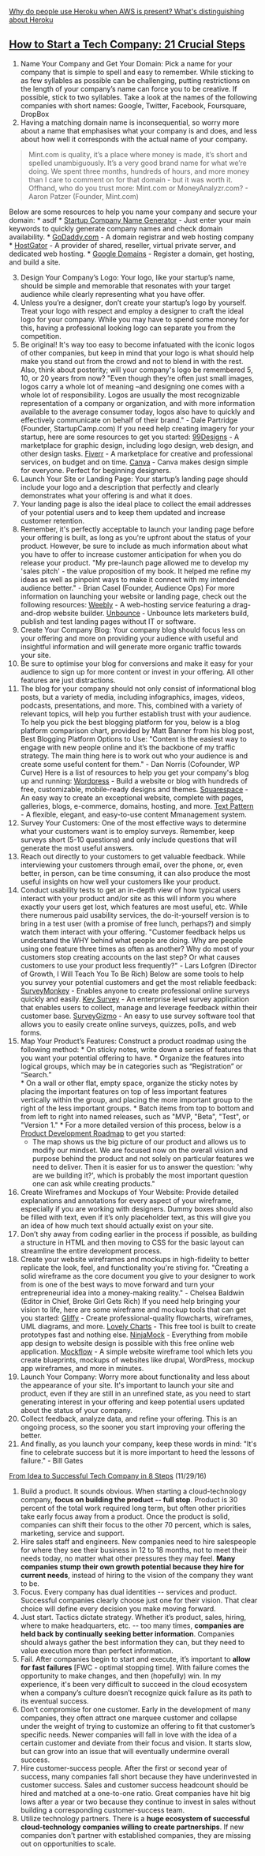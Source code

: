 [Why do people use Heroku when AWS is present? What's distinguishing about Heroku](http://stackoverflow.com/questions/9802259/why-do-people-use-heroku-when-aws-is-present-whats-distinguishing-about-heroku)

## [How to Start a Tech Company: 21 Crucial Steps](https://fi.co/posts/18421)
  1. Name Your Company and Get Your Domain: Pick a name for your company that is simple to spell and easy to remember. While sticking to as few syllables as possible can be challenging, putting restrictions on the length of your company’s name can force you to be creative. If possible, stick to two syllables. Take a look at the names of the following companies with short names: Google, Twitter, Facebook, Foursquare, DropBox
  2. Having a matching domain name is inconsequential, so worry more about a name that emphasises what your company is and does, and less about how well it corresponds with the actual name of your company.

  > Mint.com is quality, it’s a place where money is made, it’s short and spelled unambiguously. It’s a very good brand name for what we’re doing. We spent three months, hundreds of hours, and more money than I care to comment on for that domain - but it was worth it. Offhand, who do you trust more: Mint.com or MoneyAnalyzr.com? - Aaron Patzer (Founder, Mint.com)

  Below are some resources to help you name your company and secure your domain:
    * asdf
    * [Startup Company Name Generator](http://www.namemesh.com/company-name-generator) - Just enter your main keywords to quickly generate company names and check domain availability.
    * [GoDaddy.com](https://www.godaddy.com/) - A domain registrar and web hosting company
    * [HostGator](https://register.hostgator.com/) - A provider of shared, reseller, virtual private server, and dedicated web hosting.
    * [Google Domains](https://domains.google.com/about/) - Register a domain, get hosting, and build a site.

  3. Design Your Company’s Logo: Your logo, like your startup’s name, should be simple and memorable that resonates with your target audience while clearly representing what you have offer.
  4. Unless you’re a designer, don’t create your startup’s logo by yourself. Treat your logo with respect and employ a designer to craft the ideal logo for your company. While you may have to spend some money for this, having a professional looking logo can separate you from the competition.
  5. Be original! It's way too easy to become infatuated with the iconic logos of other companies, but keep in mind that your logo is what should help make you stand out from the crowd and not to blend in with the rest. Also, think about posterity; will your company's logo be remembered 5, 10, or 20 years from now?
    "Even though they’re often just small images, logos carry a whole lot of meaning –and designing one comes with a whole lot of responsibility. Logos are usually the most recognizable representation of a company or organization, and with more information available to the average consumer today, logos also have to quickly and effectively communicate on behalf of their brand." - Dale Partridge (Founder, StartupCamp.com)
  If you need help creating imagery for your startup, here are some resources to get you started:
    [99Designs](http://99designs.com/) - A marketplace for graphic design, including logo design, web design, and other design tasks.
    [Fiverr](https://www.fiverr.com/) - A marketplace for creative and professional services, on budget and on time.
    [Canva](https://www.canva.com/) - Canva makes design simple for everyone. Perfect for beginning designers.
  6. Launch Your Site or Landing Page: Your startup’s landing page should include your logo and a description that perfectly and clearly demonstrates what your offering is and what it does.
  7. Your landing page is also the ideal place to collect the email addresses of your potential users and to keep them updated and increase customer retention.
  8. Remember, it's perfectly acceptable to launch your landing page before your offering is built, as long as you're upfront about the status of your product. However, be sure to include as much information about what you have to offer to increase customer anticipation for when you do release your product.
    "My pre-launch page allowed me to develop my 'sales pitch' - the value proposition of my book. It helped me refine my ideas as well as pinpoint ways to make it connect with my intended audience better." - Brian Casel (Founder, Audience Ops)
  For more information on launching your website or landing page, check out the following resources:
    [Weebly](http://www.weebly.com/) - A web-hosting service featuring a drag-and-drop website builder.
    [Unbounce](http://unbounce.com/) - Unbounce lets marketers build, publish and test landing pages without IT or software.
  9. Create Your Company Blog: Your company blog should focus less on your offering and more on providing your audience with useful and insightful information and will generate more organic traffic towards your site.
  10. Be sure to optimise your blog for conversions and make it easy for your audience to sign up for more content or invest in your offering. All other features are just distractions.
  11. The blog for your company should not only consist of informational blog posts, but a variety of media, including infographics, images, videos, podcasts, presentations, and more. This, combined with a variety of relevant topics, will help you further establish trust with your audience.
  To help you pick the best blogging platform for you, below is a blog platform comparison chart, provided by Matt Banner from his blog post, Best Blogging Platform Options to Use:
    "Content is the easiest way to engage with new people online and it’s the backbone of my traffic strategy. The main thing here is to work out who your audience is and create some useful content for them." - Dan Norris (Cofounder, WP Curve)
  Here is a list of resources to help you get your company's blog up and running:
    [Wordpress](https://wordpress.com/) - Build a website or blog with hundreds of free, customizable, mobile-ready designs and themes.
    [Squarespace](http://squarespace.com/) - An easy way to create an exceptional website, complete with pages, galleries, blogs, e-commerce, domains, hosting, and more.
    [Text Pattern](http://www.textpattern.com/) - A flexible, elegant, and easy-to-use content Mmanagement system.
  12. Survey Your Customers: One of the most effective ways to determine what your customers want is to employ surveys. Remember, keep surveys short (5-10 questions) and only include questions that will generate the most useful answers. 
  13. Reach out directly to your customers to get valuable feedback. While interviewing your customers through email, over the phone, or, even better, in person, can be time consuming, it can also produce the most useful insights on how well your customers like your product.
  14. Conduct usability tests to get an in-depth view of how typical users interact with your product and/or site as this will inform you where exactly your users get lost, which features are most useful, etc. While there numerous paid usability services, the do-it-yourself version is to bring in a test user (with a promise of free lunch, perhaps?) and simply watch them interact with your offering.
    "Customer feedback helps us understand the WHY behind what people are doing. Why are people using one feature three times as often as another? Why do most of your customers stop creating accounts on the last step? Or what causes customers to use your product less frequently?" - Lars Lofgren (Director of Growth, I Will Teach You To Be Rich)
  Below are some tools to help you survey your potential customers and get the most reliable feedback:
    [SurveyMonkey](https://www.surveymonkey.com/) - Enables anyone to create professional online surveys quickly and easily.
    [Key Survey](https://www.keysurvey.com/) - An enterprise level survey application that enables users to collect, manage and leverage feedback within their customer base.
    [SurveyGizmo](https://www.surveygizmo.com/) - An easy to use survey software tool that allows you to easily create online surveys, quizzes, polls, and web forms.
  15. Map Your Product’s Features: Construct a product roadmap using the following method: 
    * On sticky notes, write down a series of features that you want your potential offering to have. 
    * Organize the features into logical groups, which may be in categories such as “Registration” or “Search.”  
    * On a wall or other flat, empty space, organize the sticky notes by placing the important features on top of less important features vertically within the group, and placing the more important group to the right of the less important groups. 
    * Batch items from top to bottom and from left to right into named releases, such as "MVP, "Beta", "Test", or "Version 1."
    * For a more detailed version of this process, below is a [Product Development Roadmap](http://fndri.com/yVKzvp) to get you started:
      * The map shows us the big picture of our product and allows us to modify our mindset. We are focused now on the overall vision and purpose behind the product and not solely on particular features we need to deliver. Then it is easier for us to answer the question: 'why are we building it?', which is probably the most important question one can ask while creating products."
  16. Create Wireframes and Mockups of Your Website: Provide detailed explanations and annotations for every aspect of your wireframe, especially if you are working with designers. Dummy boxes should also be filled with text, even if it’s only placeholder text, as this will give you an idea of how much text should actually exist on your site.
  17. Don’t shy away from coding earlier in the process if possible, as building a structure in HTML and then moving to CSS for the basic layout can streamline the entire development process.
  18. Create your website wireframes and mockups in high-fidelity to better replicate the look, feel, and functionality you're stiving for.
    "Creating a solid wireframe as the core document you give to your designer to work from is one of the best ways to move forward and turn your entrepreneurial idea into a money-making reality." - Chelsea Baldwin (Editor in Chief, Broke Girl Gets Rich)
  If you need help bringing your vision to life, here are some wireframe and mockup tools that can get you started:
    [Gliffy](https://www.gliffy.com/) - Create professional-quality flowcharts, wireframes, UML diagrams, and more.
    [Lovely Charts](http://my.lovelycharts.com/) - This free tool is built to create prototypes fast and nothing else.
    [NinjaMock](https://ninjamock.com/) - Everything from mobile app design to website design is possible with this free online web application.
    [Mockflow](https://www.mockflow.com/) - A simple website wireframe tool which lets you create blueprints, mockups of websites like drupal, WordPress, mockup app wireframes, and more in minutes.
  19. Launch Your Company: Worry more about functionality and less about the appearance of your site. It's important to launch your site and product, even if they are still in an unrefined state, as you need to start generating interest in your offering and keep potential users updated about the status of your company.
  20. Collect feedback, analyze data, and refine your offering. This is an ongoing process, so the sooner you start improving your offering the better.
  21. And finally, as you launch your company, keep these words in mind:
    "It's fine to celebrate success but it is more important to heed the lessons of failure." - Bill Gates


[From Idea to Successful Tech Company in 8 Steps](https://www.entrepreneur.com/article/234841) (11/29/16)
  1. Build a product. It sounds obvious. When starting a cloud-technology company, **focus on building the product -- full stop**. Product is 30 percent of the total work required long term, but often other priorities take early focus away from a product. Once the product is solid, companies can shift their focus to the other 70 percent, which is sales, marketing, service and support.
  2. Hire sales staff and engineers. New companies need to hire salespeople for where they see their business in 12 to 18 months, not to meet their needs today, no matter what other pressures they may feel. **Many companies stump their own growth potential because they hire for current needs**, instead of hiring to the vision of the company they want to be.
  3. Focus. Every company has dual identities -- services and product. Successful companies clearly choose just one for their vision. That clear choice will define every decision you make moving forward.
  4. Just start. Tactics dictate strategy. Whether it’s product, sales, hiring, where to make headquarters, etc. -- too many times, **companies are held back by continually seeking better information**. Companies should always gather the best information they can, but they need to value execution more than perfect information.
  5. Fail. After companies begin to start and execute, it’s important to **allow for fast failures** [FWC - optimal stopping time]. With failure comes the opportunity to make changes, and then (hopefully) win. In my experience, it's been very difficult to succeed in the cloud ecosystem when a company’s culture doesn’t recognize quick failure as its path to its eventual success.
  6. Don’t compromise for one customer. Early in the development of many companies, they often attract one marquee customer and collapse under the weight of trying to customize an offering to fit that customer’s specific needs. Newer companies will fall in love with the idea of a certain customer and deviate from their focus and vision. It starts slow, but can grow into an issue that will eventually undermine overall success.
  7. Hire customer-success people. After the first or second year of success, many companies fall short because they have underinvested in customer success. Sales and customer success headcount should be hired and matched at a one-to-one ratio. Great companies have hit big lows after a year or two because they continue to invest in sales without building a corresponding customer-success team.  
  8. Utilize technology partners. There is a **huge ecosystem of successful cloud-technology companies willing to create partnerships**. If new companies don't partner with established companies, they are missing out on opportunities to scale.

